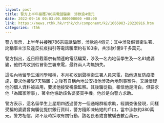```yaml
---
layout: post
title: 警方上半年接獲786宗電話騙案　涉款逾4億元
date: 2022-09-16 00:03:00.000000000 +08:00
link: https://news.rthk.hk/rthk/ch/component/k2/1666983-20220916.htm
categories: rthk
---
```


警方表示，上半年共接獲786宗電話騙案，涉款逾4億元：其中涉及假冒衞生署、訛稱事主涉及違反抗疫指引等電話騙案約有183宗，共涉款1億9千多萬元。

警方指出，近日阻截兩宗有關連的電話騙案，涉及一名內地留學生及一名81歲婆婆，他們均收到假冒衞生署來電，最終兩人均無損失。

這名內地留學生潘同學報稱，本月初收到聲稱衞生署人員來電，指他違反防疫措施，要求他接受7天隔離；之後有自稱內地公安指他涉及內地刑事案件，又說懷疑他的個人資料被盜用，要求他接受視像監察。其後騙徒指，相信他是清白，但要求他「為國家辦事」，著令他協助該名婆婆買手機。他於是向警方求助。

警方表示，這名留學生上星期四透過警方一個通報群組求助，經調查後發現，同樣受騙的婆婆曾向騙徒提供銀行資料，警方隨即凍結她的戶口，當中涉款約380萬元。警方相信，如不及時採取有關行動，該名長者或會被騙去數百萬元。
